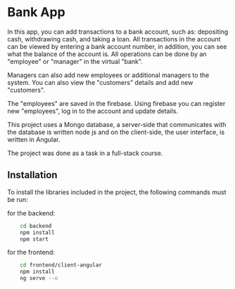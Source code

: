 # Bank App

In this app, you can add transactions to a bank account, such as: depositing cash, withdrawing cash, and taking a loan.
All transactions in the account can be viewed by entering a bank account number, in addition, you can see what the balance of the account is.
All operations can be done by an "employee" or "manager" in the virtual "bank".

Managers can also add new employees or additional managers to the system.
You can also view the "customers" details and add new "customers".

The "employees" are saved in the firebase. Using firebase you can register new "employees", log in to the account and update details.

This project uses a Mongo database, a server-side that communicates with the database is written node js and on the client-side, the user interface, is written in Angular.

The project was done as a task in a full-stack course.

## Installation

To install the libraries included in the project, the following commands must be run:

for the backend:

```bash
    cd backend
    npm install
    npm start
```

for the frontend:

```bash
    cd frontend/client-angular
    npm install
    ng serve --o
```
